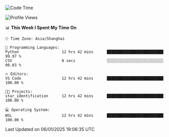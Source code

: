 <!--START_SECTION:waka-->
![Code Time](http://img.shields.io/badge/Code%20Time-2%2C188%20hrs%2044%20mins-blue)

![Profile Views](http://img.shields.io/badge/Profile%20Views-0-blue)

📊 **This Week I Spent My Time On** 

```text
🕑︎ Time Zone: Asia/Shanghai

💬 Programming Languages: 
Python                   12 hrs 42 mins      █████████████████████████   99.97 % 
CSV                      0 secs              ░░░░░░░░░░░░░░░░░░░░░░░░░   00.03 % 

🔥 Editors: 
VS Code                  12 hrs 42 mins      █████████████████████████   100.00 % 

🐱‍💻 Projects: 
star_identification      12 hrs 42 mins      █████████████████████████   100.00 % 

💻 Operating System: 
WSL                      12 hrs 42 mins      █████████████████████████   100.00 % 
```


 Last Updated on 06/01/2025 19:06:35 UTC
<!--END_SECTION:waka-->